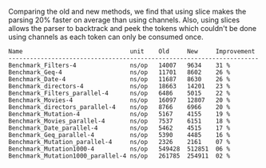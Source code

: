 Comparing the old and new methods, we find that using slice makes the parsing 20% faster on 
average than using channels. Also, using slices allows the parser to backtrack and peek the 
tokens which couldn't be done using channels as each token can only be consumed once.

```
Name                              unit    Old     New     Improvement
----------------------------------------------------------------------
Benchmark_Filters-4               ns/op   14007   9634    31 %
Benchmark_Geq-4                   ns/op   11701   8602    26 %
Benchmark_Date-4                  ns/op   11687   8630    26 %
Benchmark_directors-4             ns/op   18663   14201   23 %
Benchmark_Filters_parallel-4      ns/op   6486    5015    22 %
Benchmark_Movies-4                ns/op   16097   12807   20 %
Benchmark_directors_parallel-4    ns/op   8766    6966    20 %
Benchmark_Mutation-4              ns/op   5167    4155    19 %
Benchmark_Movies_parallel-4       ns/op   7537    6151    18 %
Benchmark_Date_parallel-4         ns/op   5462    4515    17 %
Benchmark_Geq_parallel-4          ns/op   5390    4485    16 %
Benchmark_Mutation_parallel-4     ns/op   2326    2161    07 %
Benchmark_Mutation1000-4          ns/op   549428  512851  06 %
Benchmark_Mutation1000_parallel-4 ns/op   261785  254911  02 %
```
